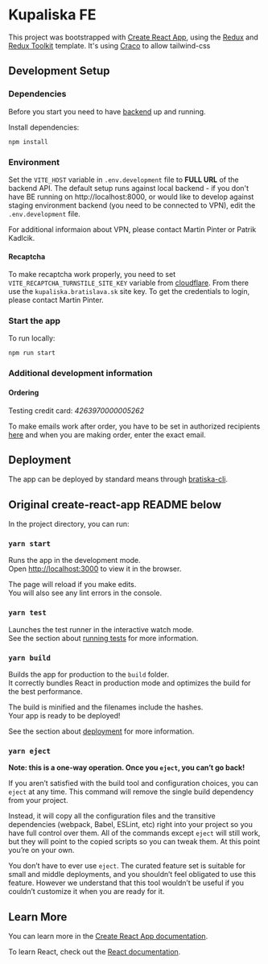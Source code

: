 # Kupaliska FE

This project was bootstrapped with [Create React App](https://github.com/facebook/create-react-app), using the [Redux](https://redux.js.org/) and [Redux Toolkit](https://redux-toolkit.js.org/) template. It's using [Craco](https://www.npmjs.com/package/@craco/craco) to allow tailwind-css

## Development Setup

### Dependencies

Before you start you need to have [backend](https://dev.azure.com/bratislava-innovation/Inovacie/_git/kupaliska-starz-be) up and running.

Install dependencies:

```
npm install
```

### Environment

Set the `VITE_HOST` variable in `.env.development` file to **FULL URL** of the backend API. The default setup runs against local backend - if you don't have BE running on http://localhost:8000, or would like to develop against staging environment backend (you need to be connected to VPN), edit the `.env.development` file.

For additional informaion about VPN, please contact Martin Pinter or Patrik Kadlcik.

#### Recaptcha

To make recaptcha work properly, you need to set `VITE_RECAPTCHA_TURNSTILE_SITE_KEY` variable from [cloudflare](https://dash.cloudflare.com/d22f6ea707b439784e5300382443257b/turnstile). From there use the `kupaliska.bratislava.sk` site key.
To get the credentials to login, please contact Martin Pinter.

### Start the app

To run locally:

```
npm run start
```

### Additional development information

#### Ordering

Testing credit card: _4263970000005262_

To make emails work after order, you have to be set in authorized recipients [here](https://app.mailgun.com/app/sending/domains/sandboxa9861f03a870473b83e62ffee945e664.mailgun.org) and when you are making order, enter the exact email.

## Deployment

The app can be deployed by standard means through [bratiska-cli](https://github.com/bratislava/bratiska-cli).

## Original create-react-app README below

In the project directory, you can run:

### `yarn start`

Runs the app in the development mode.<br />
Open [http://localhost:3000](http://localhost:3000) to view it in the browser.

The page will reload if you make edits.<br />
You will also see any lint errors in the console.

### `yarn test`

Launches the test runner in the interactive watch mode.<br />
See the section about [running tests](https://facebook.github.io/create-react-app/docs/running-tests) for more information.

### `yarn build`

Builds the app for production to the `build` folder.<br />
It correctly bundles React in production mode and optimizes the build for the best performance.

The build is minified and the filenames include the hashes.<br />
Your app is ready to be deployed!

See the section about [deployment](https://facebook.github.io/create-react-app/docs/deployment) for more information.

### `yarn eject`

**Note: this is a one-way operation. Once you `eject`, you can’t go back!**

If you aren’t satisfied with the build tool and configuration choices, you can `eject` at any time. This command will remove the single build dependency from your project.

Instead, it will copy all the configuration files and the transitive dependencies (webpack, Babel, ESLint, etc) right into your project so you have full control over them. All of the commands except `eject` will still work, but they will point to the copied scripts so you can tweak them. At this point you’re on your own.

You don’t have to ever use `eject`. The curated feature set is suitable for small and middle deployments, and you shouldn’t feel obligated to use this feature. However we understand that this tool wouldn’t be useful if you couldn’t customize it when you are ready for it.

## Learn More

You can learn more in the [Create React App documentation](https://facebook.github.io/create-react-app/docs/getting-started).

To learn React, check out the [React documentation](https://reactjs.org/).
